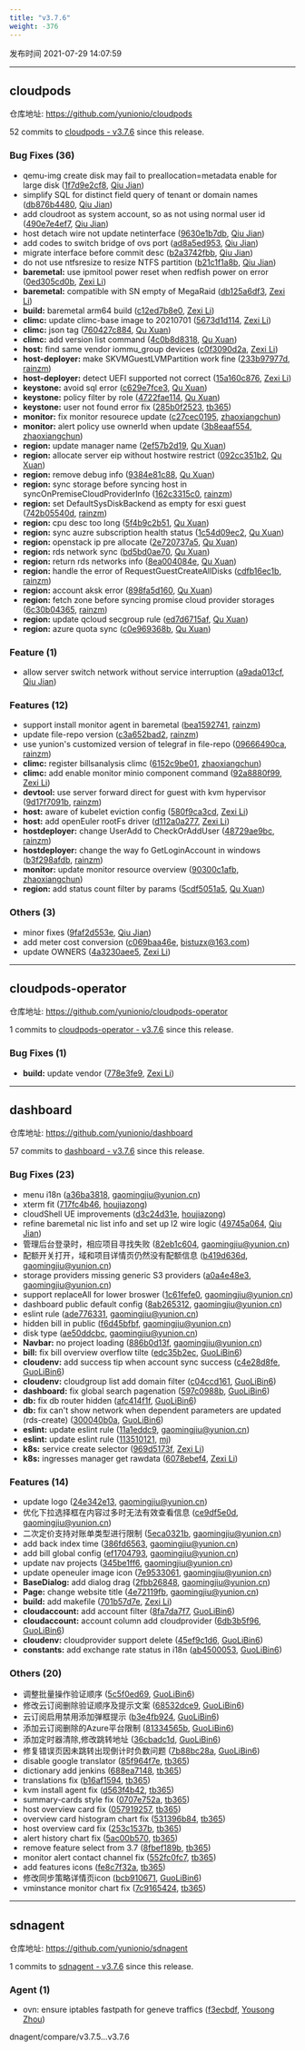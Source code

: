 ```yaml
---
title: "v3.7.6"
weight: -376
---
```


发布时间 2021-07-29 14:07:59

---
## cloudpods

仓库地址: https://github.com/yunionio/cloudpods

52 commits to [cloudpods - v3.7.6] since this release.

### Bug Fixes (36)
- qemu-img create disk may fail to preallocation=metadata enable for large disk ([1f7d9e2cf8](https://github.com/yunionio/cloudpods/commit/1f7d9e2cf856be24b76401fd5a64f6e9fb282e05), [Qiu Jian](mailto:qiujian@yunionyun.com))
- simplify SQL for distinct field query of tenant or domain names ([db876b4480](https://github.com/yunionio/cloudpods/commit/db876b44807e485e29fd072a8f3ecd7fca92085f), [Qiu Jian](mailto:qiujian@yunionyun.com))
- add cloudroot as system account, so as not using normal user id ([490e7e4ef7](https://github.com/yunionio/cloudpods/commit/490e7e4ef737cdd4ec4260642688cbef879122f1), [Qiu Jian](mailto:qiujian@yunionyun.com))
- host detach wire not update netinterface ([9630e1b7db](https://github.com/yunionio/cloudpods/commit/9630e1b7db42a26016846cf3d90106217323a4f8), [Qiu Jian](mailto:qiujian@yunionyun.com))
- add codes to switch bridge of ovs port ([ad8a5ed953](https://github.com/yunionio/cloudpods/commit/ad8a5ed953080eac2839357a7a2c5b2bf960bdd2), [Qiu Jian](mailto:qiujian@yunionyun.com))
- migrate interface before commit desc ([b2a3742fbb](https://github.com/yunionio/cloudpods/commit/b2a3742fbbe3b1ba024c9aec4a5682bb468e1a29), [Qiu Jian](mailto:qiujian@yunionyun.com))
- do not use ntfsresize to resize NTFS partition ([b21c1f1a8b](https://github.com/yunionio/cloudpods/commit/b21c1f1a8b78f32929e1f9f6305b1db646e8fe74), [Qiu Jian](mailto:qiujian@yunionyun.com))
- **baremetal:** use ipmitool power reset when redfish power on error ([0ed305cd0b](https://github.com/yunionio/cloudpods/commit/0ed305cd0ba7b0c5ba4b733d7997180a1f7a3779), [Zexi Li](mailto:zexi.li@icloud.com))
- **baremetal:** compatible with SN empty of MegaRaid ([db125a6df3](https://github.com/yunionio/cloudpods/commit/db125a6df3287cde54cc3256ada2b8a2c2de2878), [Zexi Li](mailto:zexi.li@icloud.com))
- **build:** baremetal arm64 build ([c12ed7b8e0](https://github.com/yunionio/cloudpods/commit/c12ed7b8e05f3b414f6a042397ac03b49286faec), [Zexi Li](mailto:zexi.li@icloud.com))
- **climc:** update climc-base image to 20210701 ([5673d1d114](https://github.com/yunionio/cloudpods/commit/5673d1d114b0b3c07eb6027195bef14fa71fa1e3), [Zexi Li](mailto:zexi.li@qq.com))
- **climc:** json tag ([760427c884](https://github.com/yunionio/cloudpods/commit/760427c88414d001b9957e2af7b1bca74c30661d), [Qu Xuan](mailto:quxuan@yunionyun.com))
- **climc:** add version list command ([4c0b8d8318](https://github.com/yunionio/cloudpods/commit/4c0b8d83183aec1742b57eef9921c5ba3d61511f), [Qu Xuan](mailto:quxuan@yunionyun.com))
- **host:** find same vendor iommu_group devices ([c0f3090d2a](https://github.com/yunionio/cloudpods/commit/c0f3090d2af9c642e02094766c3b2a973c8fe653), [Zexi Li](mailto:zexi.li@icloud.com))
- **host-deployer:** make SKVMGuestLVMPartition work fine ([233b97977d](https://github.com/yunionio/cloudpods/commit/233b97977df545a5bdb259d5c89741159569dbd4), [rainzm](mailto:mjoycarry@gmail.com))
- **host-deployer:** detect UEFI supported not correct ([15a160c876](https://github.com/yunionio/cloudpods/commit/15a160c876298153bd80c7c412308b83221de41c), [Zexi Li](mailto:zexi.li@icloud.com))
- **keystone:** avoid sql error ([c629e7fce3](https://github.com/yunionio/cloudpods/commit/c629e7fce3bad22f7ee47ef5950b520a44311e40), [Qu Xuan](mailto:quxuan@yunionyun.com))
- **keystone:** policy filter by role ([4722fae114](https://github.com/yunionio/cloudpods/commit/4722fae114348fce31c8a48a86e77394786f2386), [Qu Xuan](mailto:quxuan@yunionyun.com))
- **keystone:** user not found error fix ([285b0f2523](https://github.com/yunionio/cloudpods/commit/285b0f2523f736f3729b0c5b166bb317418acd72), [tb365](mailto:tangbin@yunion.cn))
- **monitor:** fix monitor resourece update ([c27cec0195](https://github.com/yunionio/cloudpods/commit/c27cec0195043582ae139f17dddb816f6cb6763c), [zhaoxiangchun](mailto:1422928955@qq.com))
- **monitor:** alert policy use ownerId when update ([3b8eaaf554](https://github.com/yunionio/cloudpods/commit/3b8eaaf554292e19655274b97fdc994cf25232f4), [zhaoxiangchun](mailto:1422928955@qq.com))
- **region:** update manager name ([2ef57b2d19](https://github.com/yunionio/cloudpods/commit/2ef57b2d196e5bde1fdef6ab40d5d938cbca23f8), [Qu Xuan](mailto:quxuan@yunionyun.com))
- **region:** allocate server eip without hostwire restrict ([092cc351b2](https://github.com/yunionio/cloudpods/commit/092cc351b2f0eb3995abc951e932e06cc9d783f7), [Qu Xuan](mailto:quxuan@yunionyun.com))
- **region:** remove debug info ([9384e81c88](https://github.com/yunionio/cloudpods/commit/9384e81c888c24f27e39e98bedd091030d8d40b7), [Qu Xuan](mailto:quxuan@yunionyun.com))
- **region:** sync storage before syncing host in syncOnPremiseCloudProviderInfo ([162c3315c0](https://github.com/yunionio/cloudpods/commit/162c3315c0f3520d369614a8eb88018dba6e4232), [rainzm](mailto:mjoycarry@gmail.com))
- **region:** set DefaultSysDiskBackend as empty for esxi guest ([742b05540d](https://github.com/yunionio/cloudpods/commit/742b05540d9236a44c55f57a4f23a2d05c14e547), [rainzm](mailto:mjoycarry@gmail.com))
- **region:** cpu desc too long ([5f4b9c2b51](https://github.com/yunionio/cloudpods/commit/5f4b9c2b515d0a251d26dc886c3086f2cd2670d0), [Qu Xuan](mailto:quxuan@yunionyun.com))
- **region:** sync auzre subscription health status ([1c54d09ec2](https://github.com/yunionio/cloudpods/commit/1c54d09ec23722e21f6b8902c3736bee6aeeafba), [Qu Xuan](mailto:quxuan@yunionyun.com))
- **region:** openstack ip pre allocate ([2e720737a5](https://github.com/yunionio/cloudpods/commit/2e720737a5a67e94abe84ec7f43d4e6a2c5fabe1), [Qu Xuan](mailto:quxuan@yunionyun.com))
- **region:** rds network sync ([bd5bd0ae70](https://github.com/yunionio/cloudpods/commit/bd5bd0ae7050b0f9145c04a0d279b583908e1ccd), [Qu Xuan](mailto:quxuan@yunionyun.com))
- **region:** return rds networks info ([8ea004084e](https://github.com/yunionio/cloudpods/commit/8ea004084e549fca9414f70dec14ccb8d3885a4a), [Qu Xuan](mailto:quxuan@yunionyun.com))
- **region:** handle the error of RequestGuestCreateAllDisks ([cdfb16ec1b](https://github.com/yunionio/cloudpods/commit/cdfb16ec1bc0066138e97be1b7774ab633000efd), [rainzm](mailto:mjoycarry@gmail.com))
- **region:** account aksk error ([898fa5d160](https://github.com/yunionio/cloudpods/commit/898fa5d160493a5adaeadd55f32d96952504726d), [Qu Xuan](mailto:quxuan@yunionyun.com))
- **region:** fetch zone before syncing promise cloud provider storages ([6c30b04365](https://github.com/yunionio/cloudpods/commit/6c30b0436503334a5e03030dd471bbf07dbf6465), [rainzm](mailto:mjoycarry@gmail.com))
- **region:** update qcloud secgroup rule ([ed7d6715af](https://github.com/yunionio/cloudpods/commit/ed7d6715af86e9e760a8c7781a048074f7f143fa), [Qu Xuan](mailto:quxuan@yunionyun.com))
- **region:** azure quota sync ([c0e969368b](https://github.com/yunionio/cloudpods/commit/c0e969368b966d2f830ec1b3564a35db7adb252c), [Qu Xuan](mailto:quxuan@yunionyun.com))

### Feature (1)
- allow server switch network without service interruption ([a9ada013cf](https://github.com/yunionio/cloudpods/commit/a9ada013cfbcf2c0df2f14672104f05eb04625d7), [Qiu Jian](mailto:qiujian@yunionyun.com))

### Features (12)
- support install monitor agent in baremetal ([bea1592741](https://github.com/yunionio/cloudpods/commit/bea1592741067711a2af83cef9940fb5ce2fe533), [rainzm](mailto:mjoycarry@gmail.com))
- update file-repo version ([c3a652bad2](https://github.com/yunionio/cloudpods/commit/c3a652bad23741e9b04a68679aeed9f96363f49f), [rainzm](mailto:mjoycarry@gmail.com))
- use yunion's customized version of telegraf in file-repo ([09666490ca](https://github.com/yunionio/cloudpods/commit/09666490ca06d1d4b13f487f23b8951552557ff6), [rainzm](mailto:mjoycarry@gmail.com))
- **climc:** register billsanalysis climc ([6152c9be01](https://github.com/yunionio/cloudpods/commit/6152c9be01feccc2422da927937fa9729addee59), [zhaoxiangchun](mailto:1422928955@qq.com))
- **climc:** add enable monitor minio component command ([92a8880f99](https://github.com/yunionio/cloudpods/commit/92a8880f99cc6db97ca5d1373933cf129016754a), [Zexi Li](mailto:zexi.li@icloud.com))
- **devtool:** use server forward direct for guest with kvm hypervisor ([9d17f7091b](https://github.com/yunionio/cloudpods/commit/9d17f7091b5ac2e48bc157a9c760425bb92dbe5f), [rainzm](mailto:mjoycarry@gmail.com))
- **host:** aware of kubelet eviction config ([580f9ca3cd](https://github.com/yunionio/cloudpods/commit/580f9ca3cd06332c61cf3520e68f9a0c81187af0), [Zexi Li](mailto:zexi.li@qq.com))
- **host:** add openEuler rootFs driver ([d112a0a277](https://github.com/yunionio/cloudpods/commit/d112a0a277b7bcab68687e2820f28413b4c3371f), [Zexi Li](mailto:zexi.li@icloud.com))
- **hostdeployer:** change UserAdd to CheckOrAddUser ([48729ae9bc](https://github.com/yunionio/cloudpods/commit/48729ae9bc143887118cb6f343a57e2f5ae835c8), [rainzm](mailto:mjoycarry@gmail.com))
- **hostdeployer:** change the way fo GetLoginAccount in windows ([b3f298afdb](https://github.com/yunionio/cloudpods/commit/b3f298afdbd8d25e8b40b5459e5f404394950081), [rainzm](mailto:mjoycarry@gmail.com))
- **monitor:** update monitor resource overview ([90300c1afb](https://github.com/yunionio/cloudpods/commit/90300c1afb27295ac700006fdc8760233d91223e), [zhaoxiangchun](mailto:1422928955@qq.com))
- **region:** add status count filter by params ([5cdf5051a5](https://github.com/yunionio/cloudpods/commit/5cdf5051a567011d6b6978a6b95b686064a9d218), [Qu Xuan](mailto:quxuan@yunionyun.com))

### Others (3)
- minor fixes ([9faf2d553e](https://github.com/yunionio/cloudpods/commit/9faf2d553e8264c5e9f9950e1765dbc021944592), [Qiu Jian](mailto:qiujian@yunionyun.com))
- add meter cost conversion ([c069baa46e](https://github.com/yunionio/cloudpods/commit/c069baa46e3b1bfcda1bb970e313ad76d99b2bc5), [bistuzx@163.com](mailto:bistuzx@163.com))
- update OWNERS ([4a3230aee5](https://github.com/yunionio/cloudpods/commit/4a3230aee5b6c97cea09c215ea55a7e840996477), [Zexi Li](mailto:zexi.li@qq.com))

[cloudpods - v3.7.6]: https://github.com/yunionio/cloudpods/compare/v3.7.5...v3.7.6
---
## cloudpods-operator

仓库地址: https://github.com/yunionio/cloudpods-operator

1 commits to [cloudpods-operator - v3.7.6] since this release.

### Bug Fixes (1)
- **build:** update vendor ([778e3fe9](https://github.com/yunionio/cloudpods-operator/commit/778e3fe919e384612c6ae7d9da114205b2f7a41a), [Zexi Li](mailto:zexi.li@icloud.com))

[cloudpods-operator - v3.7.6]: https://github.com/yunionio/cloudpods-operator/compare/v3.7.5...v3.7.6
---
## dashboard

仓库地址: https://github.com/yunionio/dashboard

57 commits to [dashboard - v3.7.6] since this release.

### Bug Fixes (23)
- menu i18n ([a36ba3818](https://github.com/yunionio/dashboard/commit/a36ba381832ff823f6eee810be6e471a3d9c68ba), [gaomingjiu@yunion.cn](mailto:gaomingjiu@yunion.cn))
- xterm fit ([717fc4b46](https://github.com/yunionio/dashboard/commit/717fc4b4693c8cec8a15621d2d3d600492ab90d0), [houjiazong](mailto:houjiazong@gmail.com))
- cloudShell UE improvements ([d3c24d31e](https://github.com/yunionio/dashboard/commit/d3c24d31e8661fdbf24739390ad8d3c8ff47222e), [houjiazong](mailto:houjiazong@gmail.com))
- refine baremetal nic list info and set up l2 wire logic ([49745a064](https://github.com/yunionio/dashboard/commit/49745a064ae7e861d0b01204e3fe1cb8b227c866), [Qiu Jian](mailto:qiujian@yunionyun.com))
- 管理后台登录时，相应项目寻找失败 ([82eb1c604](https://github.com/yunionio/dashboard/commit/82eb1c60470849cd8ad175308732ba6739cdef63), [gaomingjiu@yunion.cn](mailto:gaomingjiu@yunion.cn))
- 配额开关打开，域和项目详情页仍然没有配额信息 ([b419d636d](https://github.com/yunionio/dashboard/commit/b419d636d50783799be52911e65d3068f3224997), [gaomingjiu@yunion.cn](mailto:gaomingjiu@yunion.cn))
- storage providers missing generic S3 providers ([a0a4e48e3](https://github.com/yunionio/dashboard/commit/a0a4e48e33fa1fd3ec4b56819b3ec2cbcac40722), [gaomingjiu@yunion.cn](mailto:gaomingjiu@yunion.cn))
- support replaceAll for lower broswer ([1c61fefe0](https://github.com/yunionio/dashboard/commit/1c61fefe0fc85f035ba69990d44e2a8d5a0f39a5), [gaomingjiu@yunion.cn](mailto:gaomingjiu@yunion.cn))
- dashboard public default config ([8ab265312](https://github.com/yunionio/dashboard/commit/8ab26531204b6938971421ebbc5595505029cf8b), [gaomingjiu@yunion.cn](mailto:gaomingjiu@yunion.cn))
- eslint rule ([ade776331](https://github.com/yunionio/dashboard/commit/ade776331f4988545e54843c079a28fd4c943f74), [gaomingjiu@yunion.cn](mailto:gaomingjiu@yunion.cn))
- hidden bill in public ([f6d45bfbf](https://github.com/yunionio/dashboard/commit/f6d45bfbfd85096379b0dc1cc14493eb76df8284), [gaomingjiu@yunion.cn](mailto:gaomingjiu@yunion.cn))
- disk type ([ae50ddcbc](https://github.com/yunionio/dashboard/commit/ae50ddcbcb1941d9200f482cc35812ccc6a62431), [gaomingjiu@yunion.cn](mailto:gaomingjiu@yunion.cn))
- **Navbar:** no project loading ([886b0d13f](https://github.com/yunionio/dashboard/commit/886b0d13fb37c58c7356dbdb4e145e26385a32de), [gaomingjiu@yunion.cn](mailto:gaomingjiu@yunion.cn))
- **bill:** fix bill overview overflow tilte ([edc35b2ec](https://github.com/yunionio/dashboard/commit/edc35b2ecc7a6fcea280902a683e2ec3f966d2fb), [GuoLiBin6](mailto:782518577@qq.com))
- **cloudenv:** add success tip when account sync success ([c4e28d8fe](https://github.com/yunionio/dashboard/commit/c4e28d8fe7c291cd7c45a73b0e9dba457385d569), [GuoLiBin6](mailto:782518577@qq.com))
- **cloudenv:** cloudgroup list add domain filter ([c04ccd161](https://github.com/yunionio/dashboard/commit/c04ccd161cd8b0211058c3c63c93fea1a72d0c9d), [GuoLiBin6](mailto:782518577@qq.com))
- **dashboard:** fix global search pagenation ([597c0988b](https://github.com/yunionio/dashboard/commit/597c0988b1cb9348cc6b374ef07548dc95f0b878), [GuoLiBin6](mailto:782518577@qq.com))
- **db:** fix db router hidden ([afc414f1f](https://github.com/yunionio/dashboard/commit/afc414f1fe859384c856dc4ddcc16cf1160fc44b), [GuoLiBin6](mailto:782518577@qq.com))
- **db:** fix can't show network when dependent parameters are updated (rds-create) ([300040b0a](https://github.com/yunionio/dashboard/commit/300040b0abca3af29718726da9cdf437a798e13f), [GuoLiBin6](mailto:782518577@qq.com))
- **eslint:** update eslint rule ([11a1eddc9](https://github.com/yunionio/dashboard/commit/11a1eddc9aa6d7bf8aa4f0f80cc67d35cdabb9b8), [gaomingjiu@yunion.cn](mailto:gaomingjiu@yunion.cn))
- **eslint:** update eslint rule ([113510121](https://github.com/yunionio/dashboard/commit/11351012163a91a23e66061b5c98b285d8a8bc24), [mj](mailto:gaomingjiu@yunion.cn))
- **k8s:** service create selector ([969d5173f](https://github.com/yunionio/dashboard/commit/969d5173fe5f6d460b1ce2d525cf758cb25d8a8e), [Zexi Li](mailto:zexi.li@icloud.com))
- **k8s:** ingresses manager get rawdata ([6078ebef4](https://github.com/yunionio/dashboard/commit/6078ebef4f1a461769ccfc556c76bd74b034d957), [Zexi Li](mailto:zexi.li@qq.com))

### Features (14)
- update logo ([24e342e13](https://github.com/yunionio/dashboard/commit/24e342e1302742b4e2ca400f36735778393de9fb), [gaomingjiu@yunion.cn](mailto:gaomingjiu@yunion.cn))
- 优化下拉选择框在内容过多时无法有效查看信息 ([ce9df5e0d](https://github.com/yunionio/dashboard/commit/ce9df5e0d08bf9b0fee273acae01dc17b83dc383), [gaomingjiu@yunion.cn](mailto:gaomingjiu@yunion.cn))
- 二次定价支持对账单类型进行限制 ([5eca0321b](https://github.com/yunionio/dashboard/commit/5eca0321bb97a9401cd2c86f4470ed43fb23f7d7), [gaomingjiu@yunion.cn](mailto:gaomingjiu@yunion.cn))
- add back index time ([386fd6563](https://github.com/yunionio/dashboard/commit/386fd656385c19b7eabb96f1dd56369599bb5ae5), [gaomingjiu@yunion.cn](mailto:gaomingjiu@yunion.cn))
- add bill global config ([ef1704793](https://github.com/yunionio/dashboard/commit/ef1704793fd40abfd37e8da791d16ed73a4dea67), [gaomingjiu@yunion.cn](mailto:gaomingjiu@yunion.cn))
- update nav projects ([345be1ff6](https://github.com/yunionio/dashboard/commit/345be1ff67a140541726f862dd9d1a1644c22f60), [gaomingjiu@yunion.cn](mailto:gaomingjiu@yunion.cn))
- update openeuler image icon ([7e9533061](https://github.com/yunionio/dashboard/commit/7e953306140e8d25d61bb9b98ff9b0b9de977a33), [gaomingjiu@yunion.cn](mailto:gaomingjiu@yunion.cn))
- **BaseDialog:** add dialog drag ([2fbb26848](https://github.com/yunionio/dashboard/commit/2fbb26848a6f8cb7dfdf83e5421774e702c282af), [gaomingjiu@yunion.cn](mailto:gaomingjiu@yunion.cn))
- **Page:** change website title ([4e72119fb](https://github.com/yunionio/dashboard/commit/4e72119fb5f65a2c3824dd9f766a41054ca5ae34), [gaomingjiu@yunion.cn](mailto:gaomingjiu@yunion.cn))
- **build:** add makefile ([701b57d7e](https://github.com/yunionio/dashboard/commit/701b57d7ea9475198498d04fed4e5d5f8ff35ef6), [Zexi Li](mailto:zexi.li@qq.com))
- **cloudaccount:** add account filter ([8fa7da7f7](https://github.com/yunionio/dashboard/commit/8fa7da7f70c8d72a07eea3357cc6b68c19293890), [GuoLiBin6](mailto:782518577@qq.com))
- **cloudaccount:** account column add cloudprovider ([6db3b5f96](https://github.com/yunionio/dashboard/commit/6db3b5f96daa8201fe6c561cc895429dd116a7ff), [GuoLiBin6](mailto:782518577@qq.com))
- **cloudenv:** cloudprovider support delete ([45ef9c1d6](https://github.com/yunionio/dashboard/commit/45ef9c1d61ba44dbfc551262cc9a5464a11b419c), [GuoLiBin6](mailto:782518577@qq.com))
- **constants:** add exchange rate status in i18n ([ab4500053](https://github.com/yunionio/dashboard/commit/ab45000536fed4fb32b42f539bbb0c01a80c05e7), [GuoLiBin6](mailto:782518577@qq.com))

### Others (20)
- 调整批量操作验证顺序 ([5c5f0ed69](https://github.com/yunionio/dashboard/commit/5c5f0ed695e789871094d8cc0baffd903734bc32), [GuoLiBin6](mailto:782518577@qq.com))
- 修改云订阅删除验证顺序及提示文案 ([68532dce9](https://github.com/yunionio/dashboard/commit/68532dce9b28b146a2fa6b704af533d5aa6174dd), [GuoLiBin6](mailto:782518577@qq.com))
- 云订阅启用禁用添加弹框提示 ([b3e4fb924](https://github.com/yunionio/dashboard/commit/b3e4fb924e4382083eb3752385314b4c8333b157), [GuoLiBin6](mailto:782518577@qq.com))
- 添加云订阅删除的Azure平台限制 ([81334565b](https://github.com/yunionio/dashboard/commit/81334565b947858e6a01cca46027fb7343e72392), [GuoLiBin6](mailto:782518577@qq.com))
- 添加定时器清除,修改跳转地址 ([36cbadc1d](https://github.com/yunionio/dashboard/commit/36cbadc1d958c5ea559a2a41b6298c1e777b64ac), [GuoLiBin6](mailto:782518577@qq.com))
- 修复错误页因未跳转出现倒计时负数问题 ([7b88bc28a](https://github.com/yunionio/dashboard/commit/7b88bc28ade3e7dd5b63db73bd4e20a3d8753064), [GuoLiBin6](mailto:782518577@qq.com))
- disable google translator ([85f964f7e](https://github.com/yunionio/dashboard/commit/85f964f7efb2b70d7067dd29dc4dcf1e2653d8d5), [tb365](mailto:tangbin@yunion.cn))
- dictionary add jenkins ([688ea7148](https://github.com/yunionio/dashboard/commit/688ea7148dcc12492ccc88602567de1e7f615a6c), [tb365](mailto:tangbin@yunion.cn))
- translations fix ([b16af1594](https://github.com/yunionio/dashboard/commit/b16af159413e8870a16d94020c10ff3bd4996ced), [tb365](mailto:tangbin@yunion.cn))
- kvm install agent fix ([d563f4b42](https://github.com/yunionio/dashboard/commit/d563f4b4291ce600a36d167b15b9de8ec0b58c90), [tb365](mailto:tangbin@yunion.cn))
- summary-cards style fix ([0707e752a](https://github.com/yunionio/dashboard/commit/0707e752a92d40ba189e573e7639d8ee23904df2), [tb365](mailto:tangbin@yunion.cn))
- host overview card fix ([057919257](https://github.com/yunionio/dashboard/commit/057919257aafa207b20e963ee977ed2a6cf98c92), [tb365](mailto:tangbin@yunion.cn))
- overview card histogram chart fix ([531396b84](https://github.com/yunionio/dashboard/commit/531396b84a99a511c9f552a8aaba16bb2445656e), [tb365](mailto:tangbin@yunion.cn))
- host overview card fix ([253c1537b](https://github.com/yunionio/dashboard/commit/253c1537bf48ff035c29abb6b1b87a549881a051), [tb365](mailto:tangbin@yunion.cn))
- alert history chart fix ([5ac00b570](https://github.com/yunionio/dashboard/commit/5ac00b5701171f80167e85ef697ebfdc8b1984ce), [tb365](mailto:tangbin@yunion.cn))
- remove feature select from 3.7 ([8fbef189b](https://github.com/yunionio/dashboard/commit/8fbef189b0de9aad0da864794cc29b82f1e408ed), [tb365](mailto:tangbin@yunion.cn))
- monitor alert contact channel fix ([552fc0fc7](https://github.com/yunionio/dashboard/commit/552fc0fc7d5b4cf8902e881d5adacaeb250b603f), [tb365](mailto:tangbin@yunion.cn))
- add features icons ([fe8c7f32a](https://github.com/yunionio/dashboard/commit/fe8c7f32aba9811016423d9672acea39eca8682e), [tb365](mailto:tangbin@yunion.cn))
- 修改同步策略详情页icon ([bcb910671](https://github.com/yunionio/dashboard/commit/bcb91067116b2527c6692d2f78e39158bc556e50), [GuoLiBin6](mailto:782518577@qq.com))
- vminstance monitor chart fix ([7c9165424](https://github.com/yunionio/dashboard/commit/7c916542471ef62779bab2a9c2d040c94ea20ec6), [tb365](mailto:tangbin@yunion.cn))

[dashboard - v3.7.6]: https://github.com/yunionio/dashboard/compare/v3.7.5...v3.7.6
---
## sdnagent

仓库地址: https://github.com/yunionio/sdnagent

1 commits to [sdnagent - v3.7.6] since this release.

### Agent (1)
- ovn: ensure iptables fastpath for geneve traffics ([f3ecbdf](https://github.com/yunionio/sdnagen/commit/f3ecbdf28921798eb47e67b5100da08b330dcb6f), [Yousong Zhou](mailto:zhouyousong@yunionyun.com))

[sdnagent - v3.7.6]: https://github.com/yunionio/sdnagent/compare/v3.7.5...v3.7.6
dnagent/compare/v3.7.5...v3.7.6
